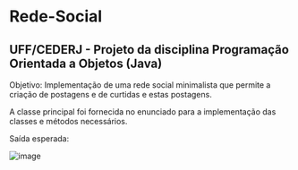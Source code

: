 # Rede-Social
## UFF/CEDERJ - Projeto da disciplina Programação Orientada a Objetos (Java)

Objetivo: Implementação de uma rede social minimalista que permite a criação de postagens e de curtidas e estas postagens.

A classe principal foi fornecida no enunciado para a implementação das classes e métodos necessários.

Saída esperada:

![image](https://user-images.githubusercontent.com/60985740/112054650-963be500-8b34-11eb-8f2e-5eb340fe2880.png)

